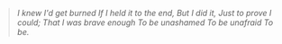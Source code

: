 > *I knew I'd get burned
>  If I held it to the end, 
>  But I did it, Just to prove I could; 
>  That I was brave enough To be unashamed To be unafraid
> To be.*
